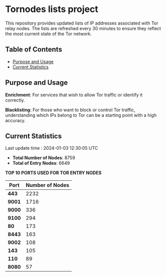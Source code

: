 # Tornodes lists project

This repository provides updated lists of IP addresses associated with Tor relay nodes. The lists are refreshed every 30 minutes to ensure they reflect the most current state of the Tor network.

## Table of Contents

- [Purpose and Usage](#purpose-and-usage)
- [Current Statistics](#current-statistics)


## Purpose and Usage

**Enrichment**: For services that wish to allow Tor traffic or identify it correctly.

**Blacklisting**: For those who want to block or control Tor traffic, understanding which IPs belong to Tor can be a starting point with a high accuracy.

## Current Statistics

Last update time : 2024-01-03 12:30:05 UTC

- **Total Number of Nodes**: 8759
- **Total of Entry Nodes**: 6649

**TOP 10 PORTS USED FOR TOR ENTRY NODES**

| **Port** | **Number of Nodes** |
|------|-----------------|
| **443**   | 2232  |
| **9001**   | 1716  |
| **9000**   | 336  |
| **9100**   | 294  |
| **80**   | 173  |
| **8443**   | 163  |
| **9002**   | 108  |
| **143**   | 105  |
| **110**   | 89  |
| **8080**   | 57  |

